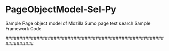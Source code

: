 # PageObjectModel-Sel-Py
Sample Page object model of Mozilla Sumo page test search
Sample Framework Code


##################################################################
